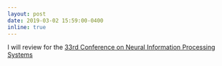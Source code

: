 ```yaml
---
layout: post
date: 2019-03-02 15:59:00-0400
inline: true
---
```


I will review for the [33rd Conference on Neural Information Processing Systems](https://neurips.cc)
